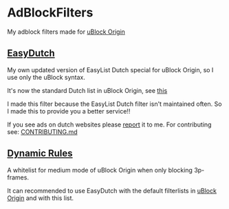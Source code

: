 # AdBlockFilters
My adblock filters made for [uBlock Origin](https://github.com/uBlockOrigin/uAssets)

## [EasyDutch](https://github.com/BPower0036/AdBlockFilters/tree/main/EasyDutch)
My own updated version of EasyList Dutch special for uBlock Origin, so I use only the uBlock syntax. 

It's now the standard Dutch list in uBlock Origin, see [this](https://github.com/gorhill/uBlock/commit/1fc3b57ba5dafcf9283eef4274043446207da9df)

I made this filter because the EasyList Dutch filter isn't maintained often.
So I made this to provide you a better service!!

If you see ads on dutch websites please [report](https://github.com/BPower0036/AdBlockFilters/issues) it to me. For contributing see: [CONTRIBUTING.md](https://github.com/BPower0036/AdBlockFilters/blob/main/CONTRIBUTING.md)

## [Dynamic Rules](https://github.com/BPower0036/AdBlockFilters/blob/main/dynamic%20rules)
A whitelist for medium mode of uBlock Origin when only blocking 3p-frames.

It can recommended to use EasyDutch with the default filterlists in [uBlock Origin](https://github.com/uBlockOrigin/uAssets) and with this list.

